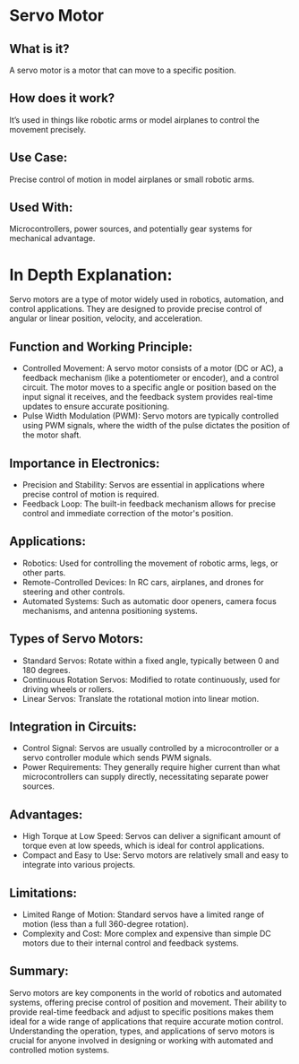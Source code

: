 # Servo Motor

## What is it?

A servo motor is a motor that can move to a specific position.

## How does it work?

It’s used in things like robotic arms or model airplanes to control the movement precisely.

## Use Case:

Precise control of motion in model airplanes or small robotic arms.

## Used With:

Microcontrollers, power sources, and potentially gear systems for mechanical advantage.

# In Depth Explanation:

Servo motors are a type of motor widely used in robotics, automation, and control applications. They are designed to provide precise control of angular or linear position, velocity, and acceleration.

## Function and Working Principle:

- Controlled Movement: A servo motor consists of a motor (DC or AC), a feedback mechanism (like a potentiometer or encoder), and a control circuit. The motor moves to a specific angle or position based on the input signal it receives, and the feedback system provides real-time updates to ensure accurate positioning.
- Pulse Width Modulation (PWM): Servo motors are typically controlled using PWM signals, where the width of the pulse dictates the position of the motor shaft.

## Importance in Electronics:

- Precision and Stability: Servos are essential in applications where precise control of motion is required.
- Feedback Loop: The built-in feedback mechanism allows for precise control and immediate correction of the motor's position.

## Applications:

- Robotics: Used for controlling the movement of robotic arms, legs, or other parts.
- Remote-Controlled Devices: In RC cars, airplanes, and drones for steering and other controls.
- Automated Systems: Such as automatic door openers, camera focus mechanisms, and antenna positioning systems.

## Types of Servo Motors:

- Standard Servos: Rotate within a fixed angle, typically between 0 and 180 degrees.
- Continuous Rotation Servos: Modified to rotate continuously, used for driving wheels or rollers.
- Linear Servos: Translate the rotational motion into linear motion.

## Integration in Circuits:

- Control Signal: Servos are usually controlled by a microcontroller or a servo controller module which sends PWM signals.
- Power Requirements: They generally require higher current than what microcontrollers can supply directly, necessitating separate power sources.

## Advantages:

- High Torque at Low Speed: Servos can deliver a significant amount of torque even at low speeds, which is ideal for control applications.
- Compact and Easy to Use: Servo motors are relatively small and easy to integrate into various projects.

## Limitations:

- Limited Range of Motion: Standard servos have a limited range of motion (less than a full 360-degree rotation).
- Complexity and Cost: More complex and expensive than simple DC motors due to their internal control and feedback systems.

## Summary:

Servo motors are key components in the world of robotics and automated systems, offering precise control of position and movement. Their ability to provide real-time feedback and adjust to specific positions makes them ideal for a wide range of applications that require accurate motion control. Understanding the operation, types, and applications of servo motors is crucial for anyone involved in designing or working with automated and controlled motion systems.
